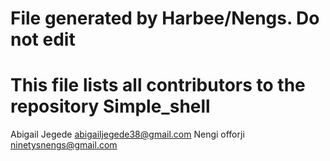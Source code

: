 # File generated by Harbee/Nengs. Do not edit
# This file lists all contributors to the repository Simple_shell

Abigail Jegede <abigailjegede38@gmail.com>
Nengi offorji <ninetysnengs@gmail.com>

